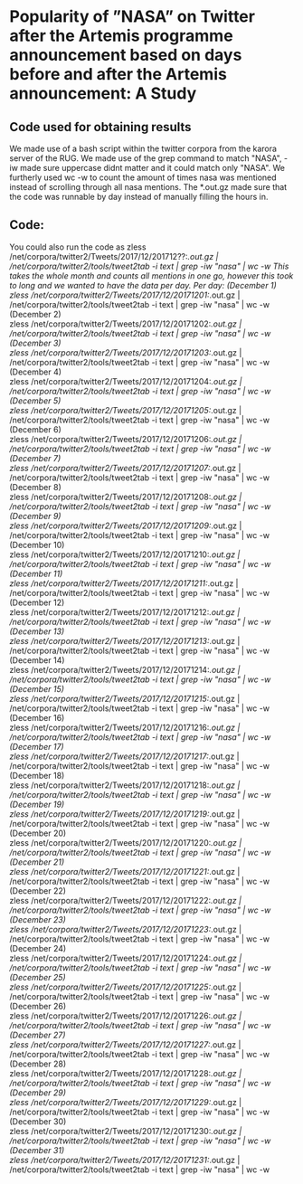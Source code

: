 # Popularity of ”NASA” on Twitter after the Artemis programme announcement based on days before and after the Artemis announcement: A Study

## Code used for obtaining results
We made use of a bash script within the twitter corpora from the karora server of the RUG.
We made use of the grep command to match "NASA", -iw made sure uppercase didnt matter and it could match only "NASA". We furtherly used wc -w to count the amount of times nasa was mentioned instead of scrolling through all nasa mentions. The *.out.gz made sure that the code was runnable by day instead of manually filling the hours in.

## Code: 
You could also run the code as zless /net/corpora/twitter2/Tweets/2017/12/201712??\:*.out.gz  | /net/corpora/twitter2/tools/tweet2tab -i text | grep -iw "nasa" | wc -w
This takes the whole month and counts all mentions in one go, however this took to long and we wanted to have the data per day.
Per day:
(December 1)\
zless /net/corpora/twitter2/Tweets/2017/12/20171201\:*.out.gz  | /net/corpora/twitter2/tools/tweet2tab -i text | grep -iw "nasa" | wc -w \
(December 2)\
zless /net/corpora/twitter2/Tweets/2017/12/20171202\:*.out.gz  | /net/corpora/twitter2/tools/tweet2tab -i text | grep -iw "nasa" | wc -w \
(December 3)\
zless /net/corpora/twitter2/Tweets/2017/12/20171203\:*.out.gz  | /net/corpora/twitter2/tools/tweet2tab -i text | grep -iw "nasa" | wc -w \
(December 4)\
zless /net/corpora/twitter2/Tweets/2017/12/20171204\:*.out.gz  | /net/corpora/twitter2/tools/tweet2tab -i text | grep -iw "nasa" | wc -w \
(December 5) \
zless /net/corpora/twitter2/Tweets/2017/12/20171205\:*.out.gz  | /net/corpora/twitter2/tools/tweet2tab -i text | grep -iw "nasa" | wc -w \
(December 6) \
zless /net/corpora/twitter2/Tweets/2017/12/20171206\:*.out.gz  | /net/corpora/twitter2/tools/tweet2tab -i text | grep -iw "nasa" | wc -w \
(December 7)\
zless /net/corpora/twitter2/Tweets/2017/12/20171207\:*.out.gz  | /net/corpora/twitter2/tools/tweet2tab -i text | grep -iw "nasa" | wc -w \
(December 8)\
zless /net/corpora/twitter2/Tweets/2017/12/20171208\:*.out.gz  | /net/corpora/twitter2/tools/tweet2tab -i text | grep -iw "nasa" | wc -w \
(December 9)\
zless /net/corpora/twitter2/Tweets/2017/12/20171209\:*.out.gz  | /net/corpora/twitter2/tools/tweet2tab -i text | grep -iw "nasa" | wc -w \
(December 10)\
zless /net/corpora/twitter2/Tweets/2017/12/20171210\:*.out.gz  | /net/corpora/twitter2/tools/tweet2tab -i text | grep -iw "nasa" | wc -w \
(December 11)\
zless /net/corpora/twitter2/Tweets/2017/12/20171211\:*.out.gz  | /net/corpora/twitter2/tools/tweet2tab -i text | grep -iw "nasa" | wc -w \
(December 12)\
zless /net/corpora/twitter2/Tweets/2017/12/20171212\:*.out.gz  | /net/corpora/twitter2/tools/tweet2tab -i text | grep -iw "nasa" | wc -w \
(December 13)\
zless /net/corpora/twitter2/Tweets/2017/12/20171213\:*.out.gz  | /net/corpora/twitter2/tools/tweet2tab -i text | grep -iw "nasa" | wc -w \
(December 14)\
zless /net/corpora/twitter2/Tweets/2017/12/20171214\:*.out.gz  | /net/corpora/twitter2/tools/tweet2tab -i text | grep -iw "nasa" | wc -w \
(December 15)\
zless /net/corpora/twitter2/Tweets/2017/12/20171215\:*.out.gz  | /net/corpora/twitter2/tools/tweet2tab -i text | grep -iw "nasa" | wc -w \
(December 16)\
zless /net/corpora/twitter2/Tweets/2017/12/20171216\:*.out.gz  | /net/corpora/twitter2/tools/tweet2tab -i text | grep -iw "nasa" | wc -w \
(December 17)\
zless /net/corpora/twitter2/Tweets/2017/12/20171217\:*.out.gz  | /net/corpora/twitter2/tools/tweet2tab -i text | grep -iw "nasa" | wc -w \
(December 18)\
zless /net/corpora/twitter2/Tweets/2017/12/20171218\:*.out.gz  | /net/corpora/twitter2/tools/tweet2tab -i text | grep -iw "nasa" | wc -w \
(December 19)\
zless /net/corpora/twitter2/Tweets/2017/12/20171219\:*.out.gz  | /net/corpora/twitter2/tools/tweet2tab -i text | grep -iw "nasa" | wc -w \
(December 20)\
zless /net/corpora/twitter2/Tweets/2017/12/20171220\:*.out.gz  | /net/corpora/twitter2/tools/tweet2tab -i text | grep -iw "nasa" | wc -w \
(December 21)\
zless /net/corpora/twitter2/Tweets/2017/12/20171221\:*.out.gz  | /net/corpora/twitter2/tools/tweet2tab -i text | grep -iw "nasa" | wc -w \
(December 22)\
zless /net/corpora/twitter2/Tweets/2017/12/20171222\:*.out.gz  | /net/corpora/twitter2/tools/tweet2tab -i text | grep -iw "nasa" | wc -w \
(December 23)\
zless /net/corpora/twitter2/Tweets/2017/12/20171223\:*.out.gz  | /net/corpora/twitter2/tools/tweet2tab -i text | grep -iw "nasa" | wc -w \
(December 24)\
zless /net/corpora/twitter2/Tweets/2017/12/20171224\:*.out.gz  | /net/corpora/twitter2/tools/tweet2tab -i text | grep -iw "nasa" | wc -w \
(December 25)\
zless /net/corpora/twitter2/Tweets/2017/12/20171225\:*.out.gz  | /net/corpora/twitter2/tools/tweet2tab -i text | grep -iw "nasa" | wc -w \
(December 26)\
zless /net/corpora/twitter2/Tweets/2017/12/20171226\:*.out.gz  | /net/corpora/twitter2/tools/tweet2tab -i text | grep -iw "nasa" | wc -w \
(December 27)\
zless /net/corpora/twitter2/Tweets/2017/12/20171227\:*.out.gz  | /net/corpora/twitter2/tools/tweet2tab -i text | grep -iw "nasa" | wc -w \
(December 28)\
zless /net/corpora/twitter2/Tweets/2017/12/20171228\:*.out.gz  | /net/corpora/twitter2/tools/tweet2tab -i text | grep -iw "nasa" | wc -w \
(December 29)\
zless /net/corpora/twitter2/Tweets/2017/12/20171229\:*.out.gz  | /net/corpora/twitter2/tools/tweet2tab -i text | grep -iw "nasa" | wc -w \
(December 30)\
zless /net/corpora/twitter2/Tweets/2017/12/20171230\:*.out.gz  | /net/corpora/twitter2/tools/tweet2tab -i text | grep -iw "nasa" | wc -w \
(December 31)\
zless /net/corpora/twitter2/Tweets/2017/12/20171231\:*.out.gz  | /net/corpora/twitter2/tools/tweet2tab -i text | grep -iw "nasa" | wc -w 

